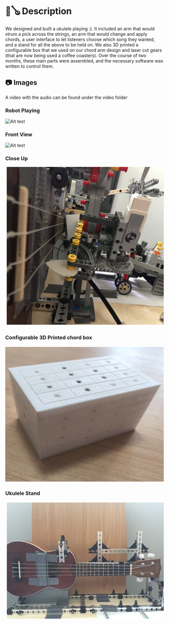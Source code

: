 # 🤖🪕 Description 
We designed and built a ukulele playing :). It included an arm that would strum a pick across the strings, an arm that would change and apply chords, a user interface to let listeners choose which song they wanted, and a stand for all the above to be held on. We also 3D printed a configurable box that we used on our chord arm design and laser cut gears (that are now being used a coffee coasters). Over the course of two months, these main parts were assembled, and the necessary software was written to control them. 

## 📷 Images
A video with the audio can be found under the video folder

### Robot Playing
![Alt text](images\robotPlaying.gif?raw=true)

### Front View
![Alt text](https://github.com/j-bunk/uku-bot/blob/master/images/chordBox.PNG)

### Close Up 
![Alt text](images\closeUpStrum.png?raw=true)

### Configurable 3D Printed chord box
![Alt text](images\chordBox.PNG?raw=true)

### Ukulele Stand
![Alt text](images\standFront.png?raw=true)
